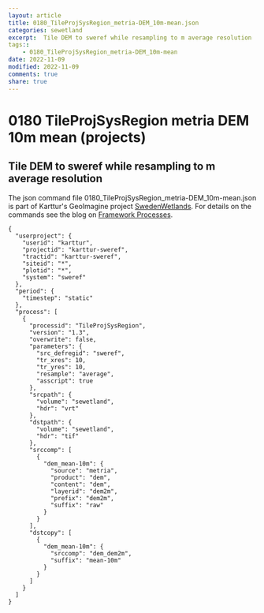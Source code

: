 ```yaml
---
layout: article
title: 0180_TileProjSysRegion_metria-DEM_10m-mean.json
categories: sewetland
excerpt:  Tile DEM to sweref while resampling to m average resolution 
tags:: 
    - 0180_TileProjSysRegion_metria-DEM_10m-mean
date: 2022-11-09
modified: 2022-11-09
comments: true
share: true
---
```


# 0180 TileProjSysRegion metria DEM 10m mean (projects)

##  Tile DEM to sweref while resampling to m average resolution 

The json command file <span class='file'>0180_TileProjSysRegion_metria-DEM_10m-mean.json</span> is part of Karttur's GeoImagine project [<span class='project'>SwedenWetlands</span>](https://karttur.github.io/geoimagine03-proj-wetland-se/index.html). For details on the commands see the blog on [Framework Processes](https://karttur.github.io/geoimagine03-docs-procpack/).

```
{
  "userproject": {
    "userid": "karttur",
    "projectid": "karttur-sweref",
    "tractid": "karttur-sweref",
    "siteid": "*",
    "plotid": "*",
    "system": "sweref"
  },
  "period": {
    "timestep": "static"
  },
  "process": [
    {
      "processid": "TileProjSysRegion",
      "version": "1.3",
      "overwrite": false,
      "parameters": {
        "src_defregid": "sweref",
        "tr_xres": 10,
        "tr_yres": 10,
        "resample": "average",
        "asscript": true
      },
      "srcpath": {
        "volume": "sewetland",
        "hdr": "vrt"
      },
      "dstpath": {
        "volume": "sewetland",
        "hdr": "tif"
      },
      "srccomp": [
        {
          "dem_mean-10m": {
            "source": "metria",
            "product": "dem",
            "content": "dem",
            "layerid": "dem2m",
            "prefix": "dem2m",
            "suffix": "raw"
          }
        }
      ],
      "dstcopy": [
        {
          "dem_mean-10m": {
            "srccomp": "dem_dem2m",
            "suffix": "mean-10m"
          }
        }
      ]
    }
  ]
}
```
